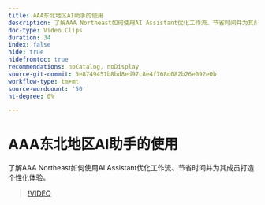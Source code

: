 ```yaml
---
title: AAA东北地区AI助手的使用
description: 了解AAA Northeast如何使用AI Assistant优化工作流、节省时间并为其成员打造个性化体验。
doc-type: Video Clips
duration: 34
index: false
hide: true
hidefromtoc: true
recommendations: noCatalog, noDisplay
source-git-commit: 5e8749451b8bd8ed97c8e4f768d082b26e092e0b
workflow-type: tm+mt
source-wordcount: '50'
ht-degree: 0%

---
```


# AAA东北地区AI助手的使用

了解AAA Northeast如何使用AI Assistant优化工作流、节省时间并为其成员打造个性化体验。

<!--  -->
>[!VIDEO](https://video.tv.adobe.com/v/3459307?learn=on&enablevpops=true)
